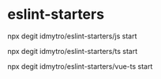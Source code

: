 # eslint-starters

npx degit idmytro/eslint-starters/js start

npx degit idmytro/eslint-starters/ts start

npx degit idmytro/eslint-starters/vue-ts start
